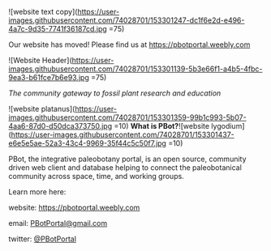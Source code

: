 ![website text copy](https://user-images.githubusercontent.com/74028701/153301247-dc1f6e2d-e496-4a7c-9d35-7741f36187cd.jpg =75)
 

Our website has moved! Please find us at https://pbotportal.weebly.com


![Website Header](https://user-images.githubusercontent.com/74028701/153301139-5b3e66f1-a4b5-4fbc-9ea3-b61fce7b6e93.jpg =75)

*The community gateway to fossil plant research and education*


![website platanus](https://user-images.githubusercontent.com/74028701/153301359-99b1c993-5b07-4aa6-87d0-d50dca373750.jpg =10) **What is PBot?**![website lygodium](https://user-images.githubusercontent.com/74028701/153301437-e6e5e5ae-52a3-43c4-9969-35f44c5c50f7.jpg =10)

PBot, the integrative paleobotany portal, is an open source, community driven web client and database helping to connect the paleobotanical community across space, time, and working groups.


Learn more here: 

website: https://pbotportal.weebly.com

email: PBotPortal@gmail.com 

twitter: [@PBotPortal](https://twitter.com/PbotPortal)

